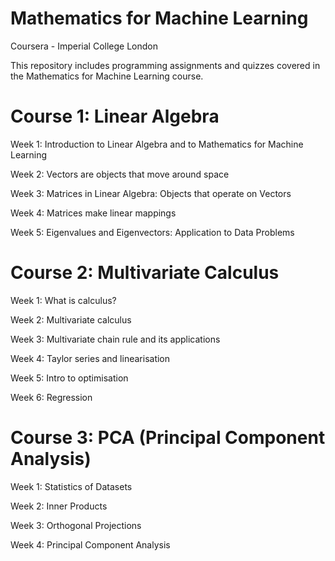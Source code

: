# Mathematics for Machine Learning
Coursera - Imperial College London


This repository includes programming assignments and quizzes covered in the Mathematics for Machine Learning course.

# Course 1: Linear Algebra
Week 1: Introduction to Linear Algebra and to Mathematics for Machine Learning

Week 2: Vectors are objects that move around space

Week 3: Matrices in Linear Algebra: Objects that operate on Vectors

Week 4: Matrices make linear mappings

Week 5: Eigenvalues and Eigenvectors: Application to Data Problems

# Course 2: Multivariate Calculus
Week 1: What is calculus?

Week 2: Multivariate calculus

Week 3: Multivariate chain rule and its applications

Week 4: Taylor series and linearisation

Week 5: Intro to optimisation

Week 6: Regression

# Course 3: PCA (Principal Component Analysis)
Week 1: Statistics of Datasets

Week 2: Inner Products

Week 3: Orthogonal Projections

Week 4: Principal Component Analysis
